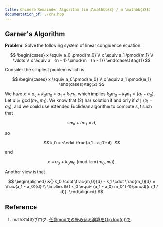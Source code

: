 ```yaml
---
title: Chinese Remainder Algorithm (in $\mathbb{Z} / m \mathbb{Z}$)
documentation_of: ./cra.hpp
---
```


## Garner's Algorithm

**Problem**: Solve the following system of linear congruence equation.

$$
\begin{cases}
x \equiv a_0 \pmod{m_0} \\
x \equiv a_1 \pmod{m_1} \\
\vdots \\
x \equiv a _ {n - 1} \pmod{m _ {n - 1}}
\end{cases}\tag{1}
$$

Consider the simplest problem which is

$$
\begin{cases}
x \equiv a_0 \pmod{m_0} \\
x \equiv a_1 \pmod{m_1}
\end{cases}\tag{2}
$$

We have $x = a_0 + k_0m_0 = a_1 + k_1m_1$, which implies $k_0m_0 - k_1m_1 = (a_1 - a_0)$. Let $d := \gcd(m_0, m_1)$. We know that $(2)$ has solution if and only if $d \mid (a_1 - a_0)$, and we could use extended Euclidean algorithm to compute $s,t$ such that

$$
sm_0 + tm_1 = d,
$$

so

$$
k_0 = s\cdot \frac{a_1 - a_0}{d}.
$$

and

$$
x \equiv a_0 + k_0m_0 \pmod{\operatorname{lcm}(m_0, m_1)}.
$$

Another view is that

$$
\begin{aligned}
&{} k_0 \cdot \frac{m_0}{d} - k_1 \cdot \frac{m_1}{d} = \frac{a_1 - a_0}{d} \\
\implies &{} k_0 \equiv (a_1 - a_0) m_0^{-1}\pmod{(m_1 / d)}.
\end{aligned}
$$

## Reference

1. math314のブログ. [任意modでの畳み込み演算をO(n log(n))で](https://math314.hateblo.jp/entry/2015/05/07/014908).
